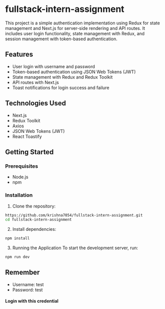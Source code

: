 # fullstack-intern-assignment

This project is a simple authentication implementation using Redux for state management and Next.js for server-side rendering and API routes. It includes user login functionality, state management with Redux, and session management with token-based authentication.

## Features

- User login with username and password
- Token-based authentication using JSON Web Tokens (JWT)
- State management with Redux and Redux Toolkit
- API routes with Next.js
- Toast notifications for login success and failure

## Technologies Used

- Next.js
- Redux Toolkit
- Axios
- JSON Web Tokens (JWT)
- React Toastify

## Getting Started

### Prerequisites

- Node.js 
- npm 

### Installation

1. Clone the repository:

```bash
https://github.com/krishna7054/fullstack-intern-assignment.git
cd fullstack-intern-assignment
```
2. Install dependencies:
```bash
npm install
```
3. Running the Application
To start the development server, run:
```bash
npm run dev
```

## Remember
- Username: test
- Password: test
#### Login with this credential
